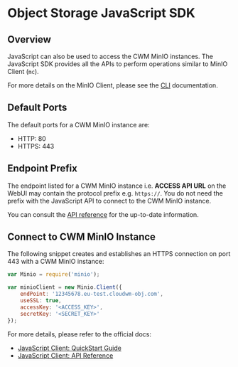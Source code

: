 # Object Storage JavaScript SDK

## Overview

JavaScript can also be used to access the CWM MinIO instances. The JavaScript
SDK provides all the APIs to perform operations similar to MinIO Client (`mc`).

For more details on the MinIO Client, please see the [CLI](cli.md)
documentation.

## Default Ports

The default ports for a CWM MinIO instance are:

- HTTP: 80
- HTTPS: 443

## Endpoint Prefix

The endpoint listed for a CWM MinIO instance i.e. **ACCESS API URL** on the
WebUI may contain the protocol prefix e.g. `https://`. You do not need the
prefix with the JavaScript API to connect to the CWM MinIO instance.

You can consult the
[API reference](https://docs.min.io/docs/javascript-client-api-reference.html)
for the up-to-date information.

## Connect to CWM MinIO Instance

The following snippet creates and establishes an HTTPS connection on port 443
with a CWM MinIO instance:

```javascript
var Minio = require('minio');

var minioClient = new Minio.Client({
    endPoint: '12345678.eu-test.cloudwm-obj.com',
    useSSL: true,
    accessKey: '<ACCESS_KEY>',
    secretKey: '<SECRET_KEY>'
});
```

For more details, please refer to the official docs:

- [JavaScript Client: QuickStart Guide](https://docs.min.io/docs/javascript-client-quickstart-guide.html)
- [JavaScript Client: API Reference](https://docs.min.io/docs/javascript-client-api-reference.html)
